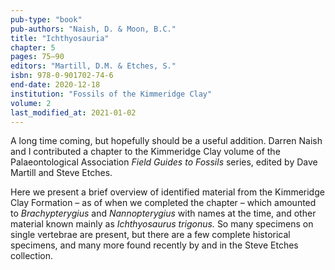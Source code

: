 ```yaml
---
pub-type: "book"
pub-authors: "Naish, D. & Moon, B.C."
title: "Ichthyosauria"
chapter: 5
pages: 75–90
editors: "Martill, D.M. & Etches, S."
isbn: 978-0-901702-74-6
end-date: 2020-12-18
institution: "Fossils of the Kimmeridge Clay"
volume: 2
last_modified_at: 2021-01-02
---
```

A long time coming, but hopefully should be a useful addition. Darren Naish and I
contributed a chapter to the Kimmeridge Clay volume of the Palaeontological
Association _Field Guides to Fossils_ series, edited by Dave Martill and Steve
Etches.

Here we present a brief overview of identified material from the Kimmeridge Clay
Formation – as of when we completed the chapter – which amounted to
_Brachypterygius_ and _Nannopterygius_ with names at the time, and other
material known mainly as _Ichthyosaurus trigonus._ So many specimens on single
vertebrae are present, but there are a few complete historical specimens, and
many more found recently by and in the Steve Etches collection.

